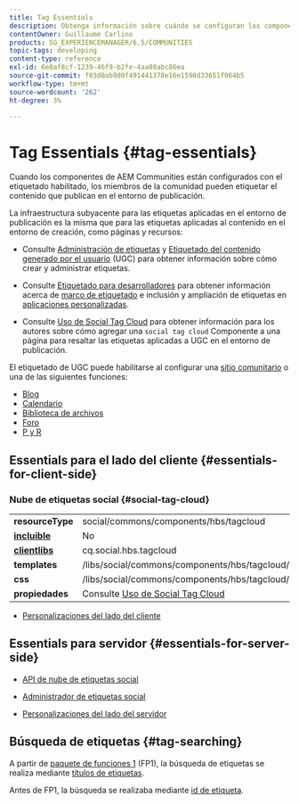 ```yaml
---
title: Tag Essentials
description: Obtenga información sobre cuándo se configuran los componentes de las comunidades con el etiquetado habilitado, los miembros de la comunidad pueden etiquetar el contenido que publican en el entorno de publicación.
contentOwner: Guillaume Carlino
products: SG_EXPERIENCEMANAGER/6.5/COMMUNITIES
topic-tags: developing
content-type: reference
exl-id: 6e8af8cf-1239-46f9-b2fe-4aa80abc86ea
source-git-commit: f03d0ab9d0f491441378e16e1590d33651f064b5
workflow-type: tm+mt
source-wordcount: '262'
ht-degree: 3%

---
```


# Tag Essentials {#tag-essentials}

Cuando los componentes de AEM Communities están configurados con el etiquetado habilitado, los miembros de la comunidad pueden etiquetar el contenido que publican en el entorno de publicación.

La infraestructura subyacente para las etiquetas aplicadas en el entorno de publicación es la misma que para las etiquetas aplicadas al contenido en el entorno de creación, como páginas y recursos:

* Consulte [Administración de etiquetas](../../help/sites-administering/tags.md) y [Etiquetado del contenido generado por el usuario](tag-ugc.md) (UGC) para obtener información sobre cómo crear y administrar etiquetas.

* Consulte [Etiquetado para desarrolladores](../../help/sites-developing/tags.md) para obtener información acerca de [marco de etiquetado](../../help/sites-developing/framework.md) e inclusión y ampliación de etiquetas en [aplicaciones personalizadas](../../help/sites-developing/building.md).

* Consulte [Uso de Social Tag Cloud](tagcloud.md) para obtener información para los autores sobre cómo agregar una `social tag cloud` Componente a una página para resaltar las etiquetas aplicadas a UGC en el entorno de publicación.

El etiquetado de UGC puede habilitarse al configurar una [sitio comunitario](sites-console.md#tagging) o una de las siguientes funciones:

* [Blog](blog-feature.md)
* [Calendario](calendar.md)
* [Biblioteca de archivos](file-library.md)
* [Foro](forum.md)
* [P y R](working-with-qna.md)

## Essentials para el lado del cliente {#essentials-for-client-side}

### Nube de etiquetas social {#social-tag-cloud}

<table>
 <tbody>
  <tr>
   <td> <strong>resourceType</strong></td>
   <td>social/commons/components/hbs/tagcloud</td>
  </tr>
  <tr>
   <td> <a href="scf.md#add-or-include-a-communities-component"><strong>incluible</strong></a></td>
   <td>No</td>
  </tr>
  <tr>
   <td> <a href="clientlibs.md"><strong>clientlibs</strong></a></td>
   <td>cq.social.hbs.tagcloud</td>
  </tr>
  <tr>
   <td> <strong>templates</strong></td>
   <td> /libs/social/commons/components/hbs/tagcloud/tagcloud.hbs<br /> </td>
  </tr>
  <tr>
   <td> <strong>css</strong></td>
   <td> /libs/social/commons/components/hbs/tagcloud/clientlibs/tagcloud.css</td>
  </tr>
  <tr>
   <td><strong>propiedades</strong></td>
   <td>Consulte <a href="tagcloud.md">Uso de Social Tag Cloud</a></td>
  </tr>
 </tbody>
</table>

* [Personalizaciones del lado del cliente](client-customize.md)

## Essentials para servidor {#essentials-for-server-side}

* [API de nube de etiquetas social](https://developer.adobe.com/experience-manager/reference-materials/6-5/javadoc/com/adobe/cq/social/commons/tagcloud/api/package-summary.html)

* [Administrador de etiquetas social](https://developer.adobe.com/experience-manager/reference-materials/6-5/javadoc/com/adobe/cq/social/commons/tagging/package-summary.html)

* [Personalizaciones del lado del servidor](server-customize.md)

## Búsqueda de etiquetas {#tag-searching}

A partir de [paquete de funciones 1](deploy-communities.md#latestfeaturepack) (FP1), la búsqueda de etiquetas se realiza mediante [títulos de etiquetas](../../help/sites-developing/framework.md#tag-characteristics).

Antes de FP1, la búsqueda se realizaba mediante [id de etiqueta](../../help/sites-developing/framework.md#tagid).
